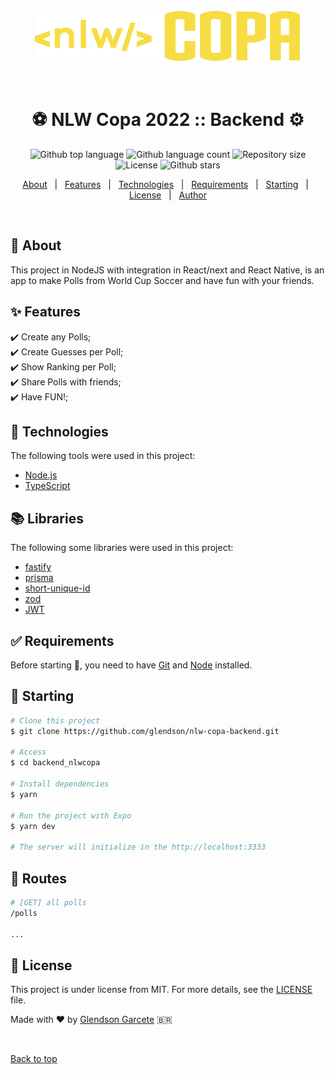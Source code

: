 <div align="center" id="top"> 
  <img src="https://github.com/Glendson/nlw-copa-frontend/blob/main/src/assets/logo.svg" alt="NLW COPA" />

  &#xa0;

  <!-- <a href="https://mobile.netlify.app">Demo</a> -->
</div>

<h1 align="center">⚽️ NLW Copa 2022 ::  Backend ⚙️</h1>

<p align="center">
  <img alt="Github top language" src="https://img.shields.io/github/languages/top/glendson/NLW-COPA-BACKEND?color=56BEB8">
  <img alt="Github language count" src="https://img.shields.io/github/languages/count/glendson/NLW-COPA-BACKEND?color=56BEB8">
  <img alt="Repository size" src="https://img.shields.io/github/repo-size/glendson/NLW-COPA-BACKEND?color=56BEB8">
  <img alt="License" src="https://img.shields.io/github/license/glendson/NLW-COPA-BACKEND?color=56BEB8">
  <img alt="Github stars" src="https://img.shields.io/github/stars/glendson/NLW-COPA-BACKEND?color=56BEB8" />
</p>

<!-- Status -->

<!-- <h4 align="center"> 
	🚧  Mobile 🚀 Under construction...  🚧
</h4> 

<hr> -->

<p align="center">
  <a href="#dart-about">About</a> &#xa0; | &#xa0; 
  <a href="#sparkles-features">Features</a> &#xa0; | &#xa0;
  <a href="#rocket-technologies">Technologies</a> &#xa0; | &#xa0;
  <a href="#white_check_mark-requirements">Requirements</a> &#xa0; | &#xa0;
  <a href="#checkered_flag-starting">Starting</a> &#xa0; | &#xa0;
  <a href="#memo-license">License</a> &#xa0; | &#xa0;
  <a href="https://github.com/glendson" target="_blank">Author</a>
</p>

<br>

## :dart: About ##

This project in NodeJS with integration in React/next and React Native, is an app to make Polls from World Cup Soccer and have fun with your friends.

## :sparkles: Features ##

:heavy_check_mark: Create any Polls;\
:heavy_check_mark: Create Guesses per Poll;\
:heavy_check_mark: Show Ranking per Poll;\
:heavy_check_mark: Share Polls with friends;\
:heavy_check_mark: Have FUN!;

## :rocket: Technologies ##

The following tools were used in this project:

- [Node.js](https://nodejs.org/en/)
- [TypeScript](https://www.typescriptlang.org/)

## 📚️ Libraries ##

The following some libraries were used in this project:

- [fastify](https://www.fastify.io/)
- [prisma](https://www.prisma.io/)
- [short-unique-id](https://www.npmjs.com/package/short-unique-id)
- [zod](https://github.com/colinhacks/zod)
- [JWT](https://jwt.io/)

## :white_check_mark: Requirements ##

Before starting :checkered_flag:, you need to have [Git](https://git-scm.com) and [Node](https://nodejs.org/en/) installed.

## :checkered_flag: Starting ##

```bash
# Clone this project
$ git clone https://github.com/glendson/nlw-copa-backend.git

# Access
$ cd backend_nlwcopa

# Install dependencies
$ yarn

# Run the project with Expo
$ yarn dev

# The server will initialize in the http://localhost:3333
```

## 🔗 Routes ##

```bash
# [GET] all polls
/polls

...
```

## :memo: License ##


This project is under license from MIT. For more details, see the [LICENSE](LICENSE.md) file.


Made with :heart: by <a href="https://github.com/glendson" target="_blank">Glendson Garcete</a> 🇧🇷


&#xa0;

<a href="#top">Back to top</a>